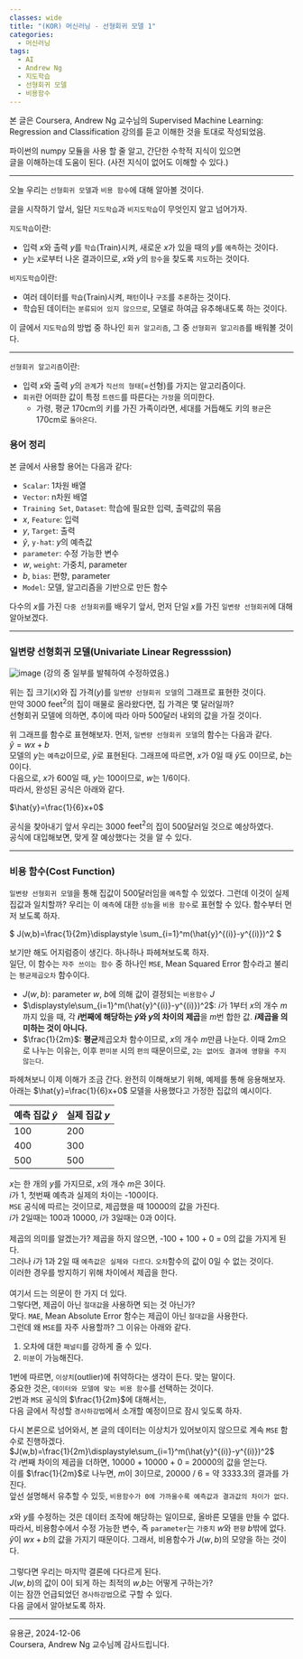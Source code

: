 ```yaml
---
classes: wide
title: "(KOR) 머신러닝 - 선형회귀 모델 1"
categories:
  - 머신러닝
tags:
  - AI
  - Andrew Ng
  - 지도학습
  - 선형회귀 모델
  - 비용함수
---
```


본 글은 Coursera, Andrew Ng 교수님의
Supervised Machine Learning: Regression and Classification 강의를 듣고 이해한 것을 토대로 작성되었음.

파이썬의 numpy 모듈을 사용 할 줄 알고, 간단한 수학적 지식이 있으면<br> 글을 이해하는데 도움이 된다. (사전 지식이 없어도 이해할 수 있다.)

---

오늘 우리는 `선형회귀 모델`과 `비용 함수`에 대해 알아볼 것이다.

글을 시작하기 앞서, 일단 `지도학습`과 `비지도학습`이 무엇인지 알고 넘어가자.

`지도학습`이란:

- 입력 $x$와 출력 $y$를 `학습`(Train)시켜, 새로운 $x$가 있을 때의 $y$를 `예측`하는 것이다.
- $y$는 $x$로부터 나온 결과이므로, $x$와 $y$의 `함수`을 찾도록 `지도`하는 것이다.

`비지도학습`이란:

- 여러 데이터를 `학습`(Train)시켜, `패턴`이나 `구조`를 `추론`하는 것이다.
- 학습된 데이터는 `분류되어 있지 않으므로`, 모델로 하여금 유추해내도록 하는 것이다.

이 글에서 `지도학습`의 방법 중 하나인 `회귀 알고리즘`, 그 중 `선형회귀 알고리즘`를 배워볼 것이다.

---

`선형회귀 알고리즘`이란:

- 입력 $x$와 출력 $y$의 `관계`가 `직선의 형태`(=선형)를 가지는 알고리즘이다.
- `회귀`란 어떠한 값이 특정 `트렌드`를 따른다는 `가정`을 의미한다.
  - 가령, 평균 170cm의 키를 가진 가족이라면, 세대를 거듭해도 키의 `평균`은 170cm로 `돌아온다`.

### 용어 정리

본 글에서 사용할 용어는 다음과 같다:

- `Scalar`: 1차원 배열
- `Vector`: n차원 배열
- `Training Set`, `Dataset`: 학습에 필요한 입력, 출력값의 묶음
- $x$, `Feature`: 입력
- $y$, `Target`: 출력
- $\hat{y}$, `y-hat`: $y$의 예측값
- `parameter`: 수정 가능한 변수
- $w$, `weight`: 가중치, parameter
- $b$, `bias`: 편향, parameter
- `Model`: 모델, 알고리즘을 기반으로 만든 함수

다수의 $x$를 가진 `다중 선형회귀`를 배우기 앞서, 먼저 단일 $x$를 가진 `일변량 선형회귀`에 대해 알아보겠다.

---

### 일변량 선형회귀 모델(Univariate Linear Regresssion)

![image](https://github.com/user-attachments/assets/491911b5-9ccf-4fec-9e77-cccc4a52fd5c)
(강의 중 일부를 발췌하여 수정하였음.)

위는 집 크기($x$)와 집 가격($y$)를 `일변량 선형회귀 모델`의 그래프로 표현한 것이다. <br>
만약 3000 $\text{feet}^2$의 집이 매물로 올라왔다면, 집 가격은 몇 달러일까?<br>
선형회귀 모델에 의하면, 추이에 따라 아마 500달러 내외의 값을 가질 것이다.

위 그래프를 함수로 표현해보자.
먼저, `일변량 선형회귀 모델`의 함수는 다음과 같다.<br>
$\hat{y}=wx+b$
<br>
모델의 $y$는 `예측값`이므로, $\hat{y}$로 표현된다.
그래프에 따르면, $x$가 0일 때 $\hat{y}$도 0이므로, $b$는 0이다. <br>
다음으로, $x$가 600일 때, $y$는 100이므로, $w$는 $1/6$이다. <br> 따라서, 완성된 공식은 아래와 같다.<br>

$\hat{y}=\frac{1}{6}x+0$

공식을 찾아내기 앞서 우리는 3000 $\text{feet}^2$의 집이 500달러일 것으로 예상하였다. <br> 공식에 대입해보면, 맞게 잘 예상했다는 것을 알 수 있다.

---

### 비용 함수(Cost Function)

`일변량 선형회귀 모델`을 통해 집값이 500달러임을 `예측`할 수 있었다.
그런데 이것이 실제 집값과 일치할까? 우리는 이 `예측`에 대한 `성능`을 `비용 함수`로 표현할 수 있다. 함수부터 먼저 보도록 하자. <br>

$ J(w,b)=\frac{1}{2m}\displaystyle \sum\_{i=1}^m(\hat{y}^{(i)}-y^{(i)})^2 $<br>

보기만 해도 어지럼증이 생긴다. 하나하나 파헤쳐보도록 하자.<br>
일단, 이 함수는 `자주 쓰이는 함수` 중 하나인 `MSE`, Mean Squared Error 함수라고 불리는 `평균제곱오차` 함수이다.

- $J(w,b)$: parameter $w$, $b$에 의해 값이 결정되는 `비용함수` $J$
- $\displaystyle\sum_{i=1}^m(\hat{y}^{(i)}-y^{(i)})^2$: $i$가 1부터 $x$의 개수 $m$까지 있을 때, 각 **$i$번째에 해당하는 $\hat{y}$와 $y$의 차이의 제곱**을 $m$번 합한 값. **$i$제곱을 의미하는 것이 아니다.**
- $\frac{1}{2m}$: **평균**제곱오차 함수이므로, $x$의 개수 $m$만큼 나눈다. 이때 $2m$으로 나누는 이유는, 이후 `편미분` 시의 `편의` 때문이므로, `2는 없어도 결과에 영향을 주지 않는다`.

파헤쳐보니 이제 이해가 조금 간다.
완전히 이해해보기 위해, 예제를 통해 응용해보자.
<br>아래는 $\hat{y}=\frac{1}{6}x+0$ 모델을 사용했다고 가정한 집값의 예시이다.

| 예측 집값 $\hat{y}$ | 실제 집값 $y$ |
| :------------------ | ------------- |
| 100                 | 200           |
| 400                 | 300           |
| 500                 | 500           |

$x$는 한 개의 $y$를 가지므로, $x$의 개수 $m$은 3이다.<br>
$i$가 1, 첫번째 예측과 실제의 차이는 -100이다. <br>`MSE` 공식에 따르는 것이므로, 제곱했을 때 10000의 값을 가진다. <br>$i$가 2일때는 100과 10000, $i$가 3일때는 0과 0이다. <br><br>
제곱의 의미를 알겠는가? 제곱을 하지 않으면, -100 + 100 + 0 = 0의 값을 가지게 된다. <br>그러나 $i$가 1과 2일 때 `예측값은 실제와 다르다`. `오차`함수의 값이 0일 수 없는 것이다.<br> 이러한 경우를 방지하기 위해 차이에서 제곱을 한다.<br><br>여기서 드는 의문이 한 가지 더 있다. <br>그렇다면, 제곱이 아닌 `절대값`을 사용하면 되는 것 아닌가?<br>맞다. `MAE`, Mean Absolute Error 함수는 제곱이 아닌 `절대값`을 사용한다. <br> 그런데 왜 `MSE`를 자주 사용할까? 그 이유는 아래와 같다. <br>

1. 오차에 대한 `패널티`를 강하게 줄 수 있다.
2. `미분`이 가능해진다.<br>

1번에 따르면, `이상치`(outlier)에 취약하다는 생각이 든다. 맞는 말이다. <br> 중요한 것은, `데이터와 모델에 맞는 비용 함수`를 선택하는 것이다.<br> 2번과 `MSE` 공식의 $\frac{1}{2m}$에 대해서는,<br> 다음 글에서 작성할 `경사하강법`에서 소개할 예정이므로 잠시 잊도록 하자.

다시 본론으로 넘어와서, 본 글의 데이터는 이상치가 있어보이지 않으므로 계속 `MSE` 함수로 진행하겠다. <br>
$J(w,b)=\frac{1}{2m}\displaystyle\sum_{i=1}^m(\hat{y}^{(i)}-y^{(i)})^2$ <br>
각 $i$번째 차이의 제곱을 더하면, 10000 + 10000 + 0 = 20000의 값을 얻는다. <br>
이를 $\frac{1}{2m}$로 나누면, $m$이 3이므로, 20000 / 6 = 약 3333.3의 결과를 가진다.
<br> 앞선 설명해서 유추할 수 있듯, `비용함수가 0에 가까울수록 예측값과 결과값의 차이가 없다`. <br><br> $x$와 $y$를 수정하는 것은 데이터 조작에 해당하는 일이므로, 올바른 모델을 만들 수 없다. <br> 따라서, 비용함수에서 수정 가능한 변수, 즉 `parameter`는 `가중치` $w$와 `편향` $b$밖에 없다. <br> $\hat{y}$이 $wx+b$의 값을 가지기 때문이다. 그래서, 비용함수가 $J(w,b)$의 모양을 하는 것이다. <br><br> 그렇다면 우리는 마지막 결론에 다다르게 된다. <br>
$J(w,b)$의 값이 0이 되게 하는 최적의 $w$,$b$는 어떻게 구하는가? <br> 이는 잠깐 언급되었던 `경사하강법`으로 구할 수 있다. <br> 다음 글에서 알아보도록 하자.
<br>

---

유용균, 2024-12-06 <br>
Coursera, Andrew Ng 교수님께 감사드립니다.
